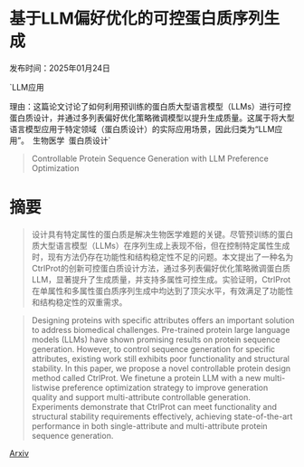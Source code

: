 # 基于LLM偏好优化的可控蛋白质序列生成

发布时间：2025年01月24日

`LLM应用

理由：这篇论文讨论了如何利用预训练的蛋白质大型语言模型（LLMs）进行可控蛋白质设计，并通过多列表偏好优化策略微调模型以提升生成质量。这属于将大型语言模型应用于特定领域（蛋白质设计）的实际应用场景，因此归类为“LLM应用”。` `生物医学` `蛋白质设计`

> Controllable Protein Sequence Generation with LLM Preference Optimization

# 摘要

> 设计具有特定属性的蛋白质是解决生物医学难题的关键。尽管预训练的蛋白质大型语言模型（LLMs）在序列生成上表现不俗，但在控制特定属性生成时，现有方法仍存在功能性和结构稳定性不足的问题。本文提出了一种名为CtrlProt的创新可控蛋白质设计方法，通过多列表偏好优化策略微调蛋白质LLM，显著提升了生成质量，并支持多属性可控生成。实验证明，CtrlProt在单属性和多属性蛋白质序列生成中均达到了顶尖水平，有效满足了功能性和结构稳定性的双重需求。

> Designing proteins with specific attributes offers an important solution to address biomedical challenges. Pre-trained protein large language models (LLMs) have shown promising results on protein sequence generation. However, to control sequence generation for specific attributes, existing work still exhibits poor functionality and structural stability. In this paper, we propose a novel controllable protein design method called CtrlProt. We finetune a protein LLM with a new multi-listwise preference optimization strategy to improve generation quality and support multi-attribute controllable generation. Experiments demonstrate that CtrlProt can meet functionality and structural stability requirements effectively, achieving state-of-the-art performance in both single-attribute and multi-attribute protein sequence generation.

[Arxiv](https://arxiv.org/abs/2501.15007)